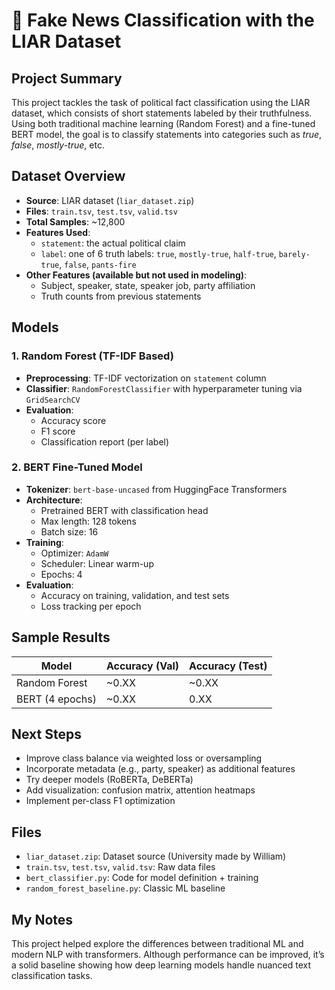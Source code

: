# 📰 Fake News Classification with the LIAR Dataset

## Project Summary

This project tackles the task of political fact classification using the LIAR dataset, which consists of short statements labeled by their truthfulness. Using both traditional machine learning (Random Forest) and a fine-tuned BERT model, the goal is to classify statements into categories such as *true*, *false*, *mostly-true*, etc.

## Dataset Overview
- **Source**: LIAR dataset (`liar_dataset.zip`)
- **Files**: `train.tsv`, `test.tsv`, `valid.tsv`
- **Total Samples**: ~12,800
- **Features Used**:
  - `statement`: the actual political claim
  - `label`: one of 6 truth labels: `true`, `mostly-true`, `half-true`, `barely-true`, `false`, `pants-fire`
- **Other Features (available but not used in modeling)**:
  - Subject, speaker, state, speaker job, party affiliation
  - Truth counts from previous statements

## Models
### 1. Random Forest (TF-IDF Based)
- **Preprocessing**: TF-IDF vectorization on `statement` column
- **Classifier**: `RandomForestClassifier` with hyperparameter tuning via `GridSearchCV`
- **Evaluation**:
  - Accuracy score
  - F1 score
  - Classification report (per label)

### 2. BERT Fine-Tuned Model
- **Tokenizer**: `bert-base-uncased` from HuggingFace Transformers
- **Architecture**:
  - Pretrained BERT with classification head
  - Max length: 128 tokens
  - Batch size: 16
- **Training**:
  - Optimizer: `AdamW`
  - Scheduler: Linear warm-up
  - Epochs: 4
- **Evaluation**:
  - Accuracy on training, validation, and test sets
  - Loss tracking per epoch

## Sample Results
| Model             | Accuracy (Val) | Accuracy (Test) |
|------------------|----------------|-----------------|
| Random Forest     | ~0.XX          | ~0.XX           |
| BERT (4 epochs)   | ~0.XX     | 0.XX|

## Next Steps
- Improve class balance via weighted loss or oversampling
- Incorporate metadata (e.g., party, speaker) as additional features
- Try deeper models (RoBERTa, DeBERTa)
- Add visualization: confusion matrix, attention heatmaps
- Implement per-class F1 optimization

## Files
- `liar_dataset.zip`: Dataset source (University made by William)
- `train.tsv`, `test.tsv`, `valid.tsv`: Raw data files
- `bert_classifier.py`: Code for model definition + training
- `random_forest_baseline.py`: Classic ML baseline

## My Notes
This project helped explore the differences between traditional ML and modern NLP with transformers. Although performance can be improved, it’s a solid baseline showing how deep learning models handle nuanced text classification tasks.
